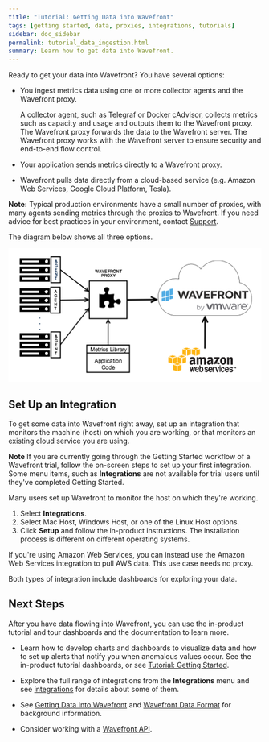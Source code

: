```yaml
---
title: "Tutorial: Getting Data into Wavefront"
tags: [getting started, data, proxies, integrations, tutorials]
sidebar: doc_sidebar
permalink: tutorial_data_ingestion.html
summary: Learn how to get data into Wavefront.
---
```


 Ready to get your data into Wavefront? You have several options:

- You ingest metrics data using one or more collector agents and the Wavefront proxy. 

  A collector agent, such as Telegraf or Docker cAdvisor, collects metrics such as capacity and usage and outputs them to the Wavefront proxy. The Wavefront proxy forwards the data to the Wavefront server.  The Wavefront proxy works with the Wavefront server to ensure security and end-to-end flow control.
- Your application sends metrics directly to a Wavefront proxy.
- Wavefront pulls data directly from a cloud-based service (e.g. Amazon Web Services, Google Cloud Platform, Tesla).

**Note:** Typical production environments have a small number of proxies, with many agents sending metrics through the proxies to Wavefront. If you need advice for best practices in your environment, contact [Support]({{site.support_link}}).

The diagram below shows all three options. 

![Wavefront architecture](images/integrations_data_collector.png)

## Set Up an Integration

To get some data into Wavefront right away,  set up an integration that monitors the machine (host) on which you are working, or that monitors an existing cloud service you are using.

**Note** If you are currently going through the Getting Started workflow of a Wavefront trial, follow the on-screen steps to set up your first integration. Some menu items, such as **Integrations** are not available for trial users until they've completed Getting Started. 

Many users set up Wavefront to monitor the host on which they're working. 

1. Select **Integrations**. 
2. Select Mac Host, Windows Host, or one of the Linux Host options. 
3. Click **Setup** and follow the in-product instructions. 
   The installation process is different on different operating systems.  

 If you're using Amazon Web Services, you can instead use the Amazon Web Services integration to pull AWS data. This use case needs no proxy.
 
 Both types of integration include dashboards for exploring your data. 
 
 

## Next Steps

After you have data flowing into Wavefront, you can use the in-product tutorial and tour dashboards and the documentation to learn more.

 - Learn how to develop charts and dashboards to visualize data and how to set up alerts that notify you when anomalous values occur. See the in-product tutorial dashboards, or see [Tutorial: Getting Started](tutorial_getting_started.html).

- Explore the full range of integrations from the **Integrations** menu and see [integrations](integrations.html) for details about some of them.
 
- See [Getting Data Into Wavefront](wavefront_data_ingestion.html) and [Wavefront Data Format](wavefront_data_format.html) for background information. 

- Consider working with a [Wavefront API](wavefront_api.html). 
